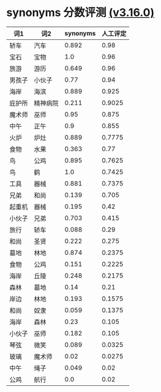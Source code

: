 # synonyms 分数评测 [(v3.16.0)](https://pypi.python.org/pypi/synonyms/3.16.0)
| 词1 |  词2 |   synonyms  |  人工评定 |
| --- | --- | --- | --- |
| 轿车 | 汽车 | 0.892  |  0.98 |
| 宝石 | 宝物 | 1.0  |  0.96 |
| 旅游 | 游历 | 0.649  |  0.96 |
| 男孩子 | 小伙子 | 0.77  |  0.94 |
| 海岸 | 海滨 | 0.889  |  0.925 |
| 庇护所 | 精神病院 | 0.211  |  0.9025 |
| 魔术师 | 巫师 | 0.95  |  0.875 |
| 中午 | 正午 | 0.9  |  0.855 |
| 火炉 | 炉灶 | 0.889  |  0.7775 |
| 食物 | 水果 | 0.363  |  0.77 |
| 鸟 | 公鸡 | 0.895  |  0.7625 |
| 鸟 | 鹤 | 1.0  |  0.7425 |
| 工具 | 器械 | 0.881  |  0.7375 |
| 兄弟 | 和尚 | 0.139  |  0.705 |
| 起重机 | 器械 | 0.195  |  0.42 |
| 小伙子 | 兄弟 | 0.703  |  0.415 |
| 旅行 | 轿车 | 0.088  |  0.29 |
| 和尚 | 圣贤 | 0.222  |  0.275 |
| 墓地 | 林地 | 0.874  |  0.2375 |
| 食物 | 公鸡 | 0.151  |  0.2225 |
| 海岸 | 丘陵 | 0.248  |  0.2175 |
| 森林 | 墓地 | 0.14  |  0.21 |
| 岸边 | 林地 | 0.193  |  0.1575 |
| 和尚 | 奴隶 | 0.059  |  0.1375 |
| 海岸 | 森林 | 0.23  |  0.105 |
| 小伙子 | 巫师 | 0.182  |  0.105 |
| 琴弦 | 微笑 | 0.089  |  0.0325 |
| 玻璃 | 魔术师 | 0.02  |  0.0275 |
| 中午 | 绳子 | 0.049  |  0.02 |
| 公鸡 | 航行 | 0.0  |  0.02 |
